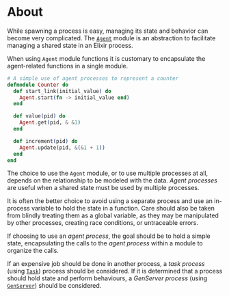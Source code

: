 # About

While spawning a process is easy, managing its state and behavior can become very complicated. The [`Agent`][agent-module] module is an abstraction to facilitate managing a shared state in an Elixir process.

When using `Agent` module functions it is customary to encapsulate the agent-related functions in a single module.

```elixir
# A simple use of agent processes to represent a counter
defmodule Counter do
  def start_link(initial_value) do
    Agent.start(fn -> initial_value end)
  end

  def value(pid) do
    Agent.get(pid, & &1)
  end

  def increment(pid) do
    Agent.update(pid, &(&1 + 1))
  end
end
```

The choice to use the `Agent` module, or to use multiple processes at all, depends on the relationship to be modeled with the data. _Agent processes_ are useful when a shared state must be used by multiple processes.

It is often the better choice to avoid using a separate process and use an in-process variable to hold the state in a function. Care should also be taken from blindly treating them as a global variable, as they may be manipulated by other processes, creating race conditions, or untraceable errors.

If choosing to use an _agent process_, the goal should be to hold a simple state, encapsulating the calls to the _agent process_ within a module to organize the calls.

If an expensive job should be done in another process, a _task process_ (using [`Task`][task-module]) process should be considered. If it is determined that a process should hold state and perform behaviours, a _GenServer process_ (using [`GenServer`][genserver-module]) should be considered.

[task-module]: https://hexdocs.pm/elixir/Task.html
[genserver-module]: https://hexdocs.pm/elixir/GenServer.html
[agent-module]: https://elixir-lang.org/getting-started/mix-otp/agent.html#agents
